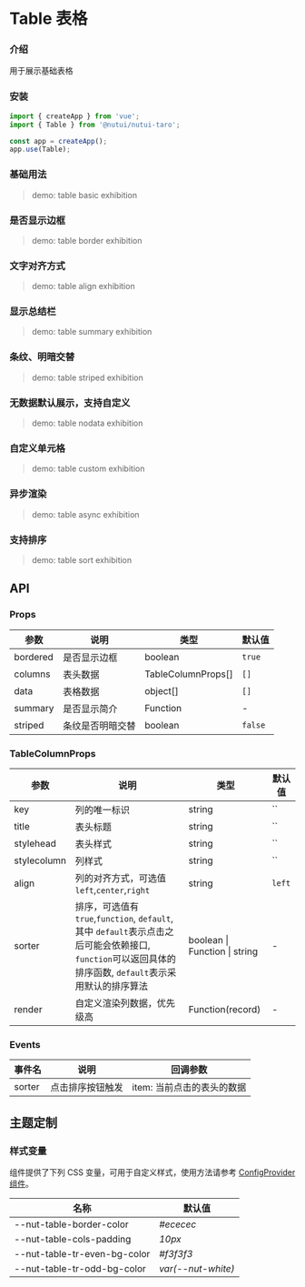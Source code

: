 # Table 表格

### 介绍

用于展示基础表格

### 安装

```js
import { createApp } from 'vue';
import { Table } from '@nutui/nutui-taro';

const app = createApp();
app.use(Table);
```

### 基础用法

> demo: table basic exhibition

### 是否显示边框

> demo: table border exhibition

### 文字对齐方式

> demo: table align exhibition

### 显示总结栏

> demo: table summary exhibition

### 条纹、明暗交替

> demo: table striped exhibition

### 无数据默认展示，支持自定义

> demo: table nodata exhibition

### 自定义单元格

> demo: table custom exhibition

### 异步渲染

> demo: table async exhibition

### 支持排序

> demo: table sort exhibition

## API

### Props

| 参数 | 说明 | 类型 | 默认值 |
| --- | --- | --- | --- |
| bordered | 是否显示边框 | boolean | `true` |
| columns | 表头数据 | TableColumnProps[] | `[]` |
| data | 表格数据 | object[] | `[]` |
| summary | 是否显示简介 | Function | - |
| striped | 条纹是否明暗交替 | boolean | `false` |

### TableColumnProps

| 参数 | 说明 | 类型 | 默认值 |
| --- | --- | --- | --- |
| key | 列的唯一标识 | string | `` |
| title | 表头标题 | string | `` |
| stylehead | 表头样式 | string | `` |
| stylecolumn | 列样式 | string | `` |
| align | 列的对齐方式，可选值`left`,`center`,`right` | string | `left` |
| sorter | 排序，可选值有 `true`,`function`, `default`, 其中 `default`表示点击之后可能会依赖接口, `function`可以返回具体的排序函数, `default`表示采用默认的排序算法 | boolean \| Function \| string | - |
| render | 自定义渲染列数据，优先级高 | Function(record) | - |

### Events

| 事件名 | 说明 | 回调参数 |
| --- | --- | --- |
| sorter | 点击排序按钮触发 | item: 当前点击的表头的数据 |

## 主题定制

### 样式变量

组件提供了下列 CSS 变量，可用于自定义样式，使用方法请参考 [ConfigProvider 组件](#/zh-CN/component/configprovider)。

| 名称 | 默认值 |
| --- | --- |
| --nut-table-border-color | _#ececec_ |
| --nut-table-cols-padding | _10px_ |
| --nut-table-tr-even-bg-color | _#f3f3f3_ |
| --nut-table-tr-odd-bg-color | _var(--nut-white)_ |
